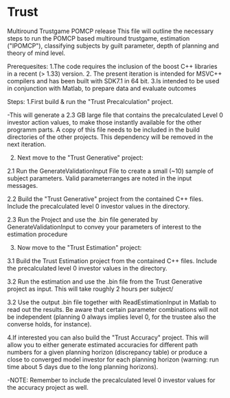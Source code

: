 # Trust
Multiround Trustgame POMCP release
This file will outline the necessary steps to run the POMCP based multiround trustgame,
 estimation ("IPOMCP"), classifying subjects by guilt parameter, depth of planning 
and theory of mind level.

Prerequesites:
1.The code requires the inclusion of the boost C++ libraries in a recent (> 1.33) version.
2. The present iteration is intended for MSVC++ compilers and has been built with SDK7.1
 in 64 bit.
3.Is intended to be used in conjunction with Matlab, to prepare data and evaluate outcomes

Steps:
1.First build & run the "Trust Precalculation" project. 

-This will generate a 2.3 GB large
 file that contains the precalculated Level 0 investor action values, to make those 
instantly available for the other programm parts. A copy of this file needs to be included 
in the build directories of the other projects. This dependency will be removed in the 
next iteration.

2. Next move to the "Trust Generative" project:

2.1 Run the GenerateValidationInput File to create a small (~10) sample of subject parameters. 
Valid parameterranges are noted in the input messages.

2.2 Build the "Trust Generative" project from the contained C++ files. Include the 
precalculated level 0 investor values in the directory.

2.3 Run the Project and use the .bin file generated by GenerateValidationInput to convey your
 parameters of interest to the estimation procedure

3. Now move to the "Trust Estimation" project:

3.1 Build the Trust Estimation project from the contained C++ files. Include the precalculated
 level 0 investor values in the directory.

3.2 Run the estimation and use the .bin file from the Trust Generative project as input. This 
will take roughly 2 hours per subject/

3.2 Use the output .bin file together with ReadEstimationInput in Matlab to read out the 
results. Be aware that certain parameter combinations will not be independent (planning 0 
always implies level 0, for the trustee also the converse holds, for instance).

4.If interested you can also build the "Trust Accuracy" project. This will allow you to 
either generate estimated accuracies for different path numbers for a given planning 
horizon (discrepancy table) or produce a close to converged model investor for each 
planning horizon (warning: run time about 5 days due to the long planning horizons).

-NOTE: Remember to include the precalculated level 0 investor values for the accuracy project
 as well.
